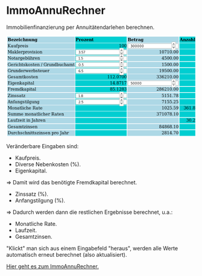 # ImmoAnnuRechner
Immobilienfinanzierung per Annuitätendarlehen berechnen.

![ImmoAnnuRechner](./ImmoAnnuRechner.png)

Veränderbare Eingaben sind:

- Kaufpreis.
- Diverse Nebenkosten (%).
- Eigenkapital.

=> Damit wird das benötigte Fremdkapital berechnet.

- Zinssatz (%).
- Anfangstilgung (%).

=> Dadurch werden dann die restlichen Ergebnisse berechnet, u.a.:

- Monatliche Rate.
- Laufzeit.
- Gesamtzinsen.

"Klickt" man sich aus einem Eingabefeld "heraus",
werden alle Werte automatisch erneut berechnet (also aktualisiert).

[Hier geht es zum ImmoAnnuRechner.](https://rhinodevel.github.io/ImmoAnnuRechner/)
